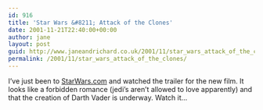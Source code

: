```yaml
---
id: 916
title: 'Star Wars &#8211; Attack of the Clones'
date: 2001-11-21T22:40:00+00:00
author: jane
layout: post
guid: http://www.janeandrichard.co.uk/2001/11/star_wars_attack_of_the_clones
permalink: /2001/11/star_wars_attack_of_the_clones/
---
```

I&#8217;ve just been to [StarWars.com](http://www.starwars.com/) and watched the trailer for the new film. It looks like a forbidden romance (jedi&#8217;s aren&#8217;t allowed to love apparently) and that the creation of Darth Vader is underway. Watch it&#8230;